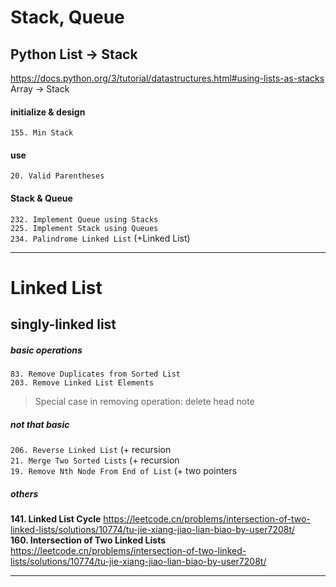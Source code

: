 # Stack, Queue
## Python List -> Stack
https://docs.python.org/3/tutorial/datastructures.html#using-lists-as-stacks  
Array -> Stack  

#### initialize & design
`155. Min Stack`  
#### use
`20. Valid Parentheses`  
#### Stack & Queue
`232. Implement Queue using Stacks`  
`225. Implement Stack using Queues`  
`234. Palindrome Linked List` (+Linked List)


--------------------------------------------------------------------------------------------------
# Linked List
## singly-linked list

##### basic operations
`83. Remove Duplicates from Sorted List`  
`203. Remove Linked List Elements`  

> Special case in removing operation: delete head note

##### not that basic
`206. Reverse Linked List` (+ recursion  
`21. Merge Two Sorted Lists` (+ recursion  
`19. Remove Nth Node From End of List` (+ two pointers  

##### others

**141. Linked List Cycle**  https://leetcode.cn/problems/intersection-of-two-linked-lists/solutions/10774/tu-jie-xiang-jiao-lian-biao-by-user7208t/  
**160. Intersection of Two Linked Lists**  https://leetcode.cn/problems/intersection-of-two-linked-lists/solutions/10774/tu-jie-xiang-jiao-lian-biao-by-user7208t/  




--------------------------------------------------------------------------------------------------
